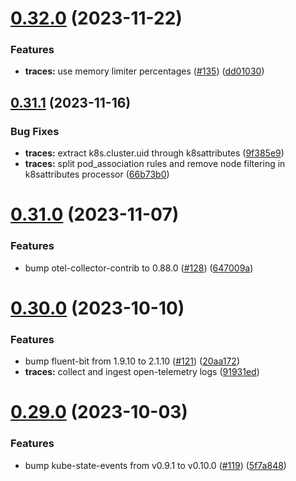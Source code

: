 # [0.32.0](https://github.com/observeinc/manifests/compare/v0.31.1...v0.32.0) (2023-11-22)


### Features

* **traces:** use memory limiter percentages ([#135](https://github.com/observeinc/manifests/issues/135)) ([dd01030](https://github.com/observeinc/manifests/commit/dd010306abb772d9606185aeea683c49825af5db))



## [0.31.1](https://github.com/observeinc/manifests/compare/v0.31.0...v0.31.1) (2023-11-16)


### Bug Fixes

* **traces:** extract k8s.cluster.uid through k8sattributes ([9f385e9](https://github.com/observeinc/manifests/commit/9f385e927e56a45202912b27d1800d2c4bf17bf4))
* **traces:** split pod_association rules and remove node filtering in k8sattributes processor ([66b73b0](https://github.com/observeinc/manifests/commit/66b73b02cf693a4559226b56e0183c3ddf3295fc))



# [0.31.0](https://github.com/observeinc/manifests/compare/v0.30.0...v0.31.0) (2023-11-07)


### Features

* bump otel-collector-contrib to 0.88.0 ([#128](https://github.com/observeinc/manifests/issues/128)) ([647009a](https://github.com/observeinc/manifests/commit/647009a2e5ad7d522fe3d6e41c188d985d0d689f))



# [0.30.0](https://github.com/observeinc/manifests/compare/v0.29.0...v0.30.0) (2023-10-10)


### Features

* bump fluent-bit from 1.9.10 to 2.1.10 ([#121](https://github.com/observeinc/manifests/issues/121)) ([20aa172](https://github.com/observeinc/manifests/commit/20aa172d11bc7de0da9734c81f2c1cffefd3ff23))
* **traces:** collect and ingest open-telemetry logs ([91931ed](https://github.com/observeinc/manifests/commit/91931edc97b6d4b5b21890144e81809bf2e560cf))



# [0.29.0](https://github.com/observeinc/manifests/compare/v0.28.1...v0.29.0) (2023-10-03)


### Features

* bump kube-state-events from v0.9.1 to v0.10.0 ([#119](https://github.com/observeinc/manifests/issues/119)) ([5f7a848](https://github.com/observeinc/manifests/commit/5f7a8482eb0802dc9e7da596662b199bb13e01f4))



